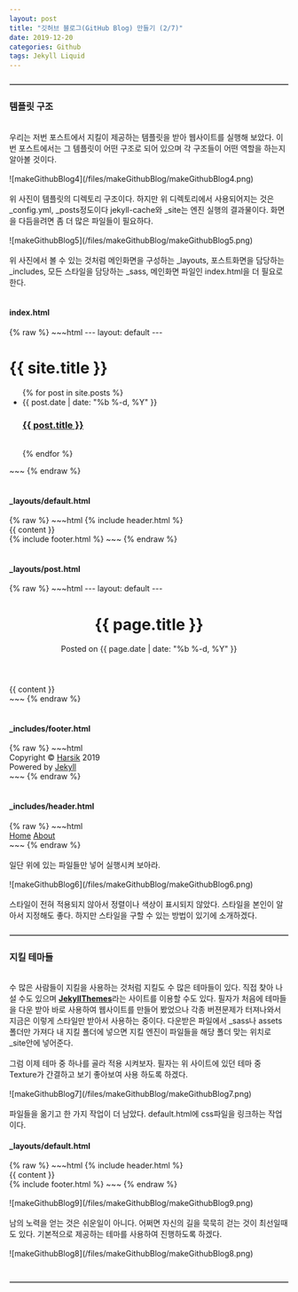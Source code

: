 ```yaml
---
layout: post
title: "깃허브 블로그(GitHub Blog) 만들기 (2/7)"
date: 2019-12-20
categories: Github
tags: Jekyll Liquid
---
```

<div style="display:none;">
</div>
<hr style="display:block !important; margin:25px 0; border:1px solid #c3c3c3">
<h3>템플릿 구조</h3>
<br>
우리는 저번 포스트에서 지킬이 제공하는 템플릿을 받아 웹사이트를 실행해 보았다. 이번 포스트에서는 그 템플릿이 어떤 구조로 되어 있으며 각 구조들이 어떤 역할을 하는지 알아볼 것이다.
<br><br>
![makeGithubBlog4](/files/makeGithubBlog/makeGithubBlog4.png)
<br><br>
위 사진이 템플릿의 디렉토리 구조이다. 하지만 위 디렉토리에서 사용되어지는 것은 _config.yml, _posts정도이다 jekyll-cache와 _site는 엔진 실행의 결과물이다. 화면을 다듬을려면 좀 더 많은 파일들이 필요하다.
<br><br>
![makeGithubBlog5](/files/makeGithubBlog/makeGithubBlog5.png)
<br><br>
위 사진에서 볼 수 있는 것처럼 메인화면을 구성하는 _layouts, 포스트화면을 담당하는 _includes, 모든 스타일을 담당하는 _sass, 메인화면 파일인 index.html을 더 필요로 한다. 
<br><br>
<h4>index.html</h4>
{% raw %}
~~~html
---
layout: default
---
<div class="home">
  <h1 class="page-heading">{{ site.title }}</h1>
  <ul class="post-list">
    {% for post in site.posts %}
      <li>
        <span class="post-meta">{{ post.date | date: "%b %-d, %Y" }}</span>
        <h3><a class="post-link" href="{{ post.url | prepend: site.baseurl }}">{{ post.title }}<a></h3>
        <br>
      </li>
    {% endfor %}
  </ul>
</div>
~~~
{% endraw %}
<br><br>
<h4>_layouts/default.html</h4>
{% raw %}
~~~html
<!DOCTYPE html>
<html>
  <body>
    {% include header.html %}
    <div class="page-content">
      <div class="wrapper">
        {{ content }}
      </div>
    </div>
    {% include footer.html %}
  </body>
</html>
~~~
{% endraw %}
<br><br>
<h4>_layouts/post.html</h4>
{% raw %}
~~~html
---
layout: default
---
<div class="post">
  <header class="post-header">
     <h1 class="post-title p-name" itemprop="name headline">{{ page.title }}</h1>
     <p class="post-meta">Posted on {{ page.date | date: "%b %-d, %Y" }}
     </p>
  </header>
  <div class="post-content e-content" itemprop="articleBody">
    {{ content }}
  </div>
</div>
~~~
{% endraw %}
<br><br>
<h4>_includes/footer.html</h4>
{% raw %}
~~~html
<div class="footer center">
  Copyright &copy; <a href=https://Harsik.github.io target="_blank">Harsik</a> 2019<BR />
  Powered by <a href=http://jekyllrb.com target="_blank">Jekyll</a>
</div>
~~~
{% endraw %}
<br><br>
<h4>_includes/header.html</h4>
{% raw %}
~~~html
<div class="site-header">
    <nav class="site-nav">
      <a href="#" class="menu-icon">
        <i class="fa fa-navicon fa-lg"></i>
      </a>
      <div class="trigger">
          <a class="page-link" href="{{ site.baseurl }}/">Home</a>
          <a class="page-link" href="{{ site.baseurl }}/about">About</a>
      </div>
    </nav>
</div>
~~~
{% endraw %}
<br><br>
일단 위에 있는 파일들만 넣어 실행시켜 보아라.
<br><br>
![makeGithubBlog6](/files/makeGithubBlog/makeGithubBlog6.png)
<br><br>
스타일이 전혀 적용되지 않아서 정렬이나 색상이 표시되지 않았다. 스타일을 본인이 알아서 지정해도 좋다. 하지만 스타일을 구할 수 있는 방법이 있기에 소개하겠다.
<hr style="display:block !important; margin:25px 0; border:1px solid #c3c3c3">
<h3>지킬 테마들</h3>
<br>
수 많은 사람들이 지킬을 사용하는 것처럼 지킬도 수 많은 테마들이 있다. 직접 찾아 나설 수도 있으며 <b><a href="http://jekyllthemes.org/">JekyllThemes</a></b>라는 사이트를 이용할 수도 있다. 필자가 처음에 테마들을 다운 받아 바로 사용하여 웹사이트를 만들어 봤었으나 각종 버젼문제가 터져나와서 지금은 이렇게 스타일만 받아서 사용하는 중이다. 다운받은 파일에서 _sass나 assets폴더만 가져다 내 지킬 폴더에 넣으면 지킬 엔진이 파일들을 해당 폴더 맞는 위치로 _site안에 넣어준다.
<br><br>
그럼 이제 테마 중 하나를 골라 적용 시켜보자. 필자는 위 사이트에 있던 테마 중 Texture가 간결하고 보기 좋아보여 사용 하도록 하겠다.
<br><br>
![makeGithubBlog7](/files/makeGithubBlog/makeGithubBlog7.png)
<br><br>
파일들을 옮기고 한 가지 작업이 더 남았다. default.html에 css파일을 링크하는 작업이다. 
<h4>_layouts/default.html</h4>
{% raw %}
~~~html
<!DOCTYPE html>
<html>
  <head>
  <link rel="stylesheet" href="{{ "/assets/css/style.css" | prepend: site.baseurl }}">
  </head>
  <body>
    {% include header.html %}
    <div class="page-content">
      <div class="wrapper">
        {{ content }}
      </div>
    </div>
    {% include footer.html %}
  </body>
</html>
~~~
{% endraw %}
<br><br>
![makeGithubBlog9](/files/makeGithubBlog/makeGithubBlog9.png)
<br><br>
남의 노력을 얻는 것은 쉬운일이 아니다. 어쩌면 자신의 길을 묵묵히 걷는 것이 최선일때도 있다. 기본적으로 제공하는 테마를 사용하여 진행하도록 하겠다.
<br><br>
![makeGithubBlog8](/files/makeGithubBlog/makeGithubBlog8.png)
<br><br>
<hr style="display:block !important; margin:25px 0; border:1px solid #c3c3c3">